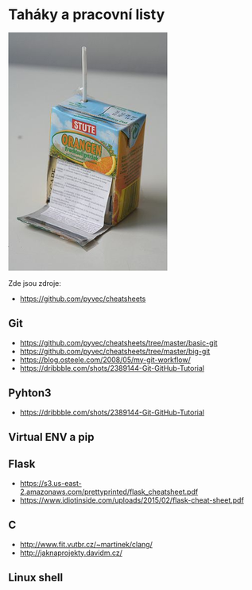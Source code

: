 Taháky a pracovní listy
=======================

![Cheat flask](cheatflask.jpg)

Zde jsou zdroje:

* https://github.com/pyvec/cheatsheets

Git
---------------

* https://github.com/pyvec/cheatsheets/tree/master/basic-git
* https://github.com/pyvec/cheatsheets/tree/master/big-git
* https://blog.osteele.com/2008/05/my-git-workflow/
* https://dribbble.com/shots/2389144-Git-GitHub-Tutorial

Pyhton3
---------------

* https://dribbble.com/shots/2389144-Git-GitHub-Tutorial


Virtual ENV a pip
------------------------


Flask
---------------

* https://s3.us-east-2.amazonaws.com/prettyprinted/flask_cheatsheet.pdf
* https://www.idiotinside.com/uploads/2015/02/flask-cheat-sheet.pdf

C
---------------

* http://www.fit.vutbr.cz/~martinek/clang/
* http://jaknaprojekty.davidm.cz/

Linux shell
---------------


